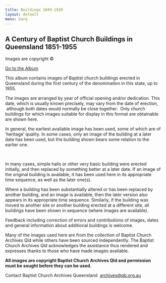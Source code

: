```yaml
---
title: Buildings 1849-1929
layout: default
menu: barq
---
```


## A Century of Baptist Church Buildings in Queensland 1851-1955

Images are copyright ©

  

[Go to the Album](/barq/churches100years/churches1851-1955.html)

  

This album contains images of Baptist church buildings erected in Queensland during the first century of the denomination in this state, up to 1955.

  

The images are arranged by year of official opening and/or dedication. This date, which is usually known precisely, may vary from the date of erection,  although both dates would normally be close together.  Only church buildings for which images suitable for display in this format are obtainable are shown here.

  

In general, the earliest available image has been used, some of which are of ‘heritage’ quality. In some cases, only an image of the building at a later date has been used, but the building shown bears some relation to the earlier one.

 

In many cases, simple halls or other very basic building were erected initially, and then replaced by something better at a later date. If an image of the original building is available, it has been used here in its appropriate time sequence, as well as the later one(s).

  

Where a building has been substantially altered or has been replaced by another building, and an image is available, then the later version also appears in its appropriate time sequence. Similarly, if the building was moved to another site or another building erected at a different site, all buildings have been shown in sequence (where images are available).

  

Feedback including correction of errors and contributions of images, dates and general information about additional buildings is welcome.

  

Many of the images used here are from the collection of Baptist Church Archives Qld while others have been sourced independently. The Baptist Church Archives Qld acknowledges the assistance thus rendered and expresses thanks to those who have made images available.

**All images are copyright Baptist Church Archives Qld and permission must be sought before they can be used.**

  

Contact Baptist Church Archives Queensland  [archives@qb.org.au](mailto:archives@qb.org.au?subject=Feedback%20from%20Website%20-%20church%20buildings)